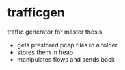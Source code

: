 # trafficgen

traffic generator for master thesis
- gets prestored pcap files in a folder
- stores them in heap
- manipulates flows and sends back

